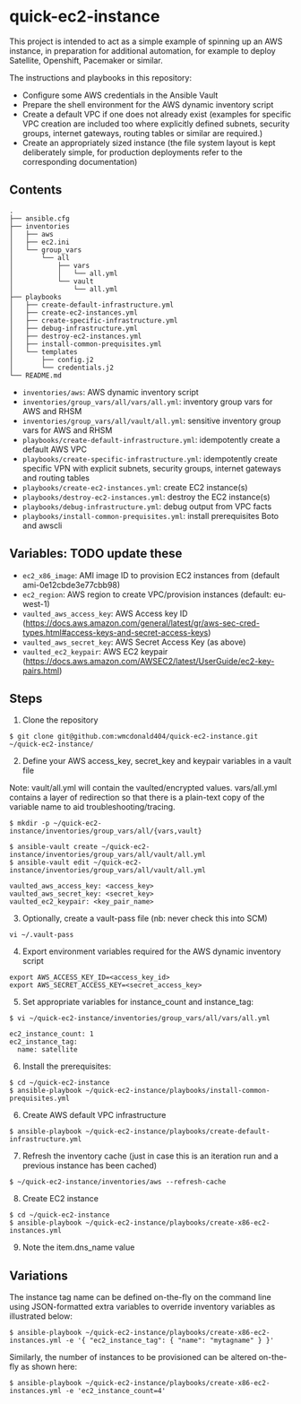 # quick-ec2-instance

This project is intended to act as a simple example of spinning up an AWS instance, in preparation for additional automation, for example to deploy Satellite, Openshift, Pacemaker or similar.

The instructions and playbooks in this repository:
- Configure some AWS credentials in the Ansible Vault
- Prepare the shell environment for the AWS dynamic inventory script
- Create a default VPC if one does not already exist (examples for specific VPC creation are included too where explicitly defined subnets, security groups, internet gateways, routing tables or similar are required.)
- Create an appropriately sized instance (the file system layout is kept deliberately simple, for production deployments refer to the corresponding documentation)

## Contents

```
.
├── ansible.cfg
├── inventories
│   ├── aws
│   ├── ec2.ini
│   └── group_vars
│       └── all
│           ├── vars
│           │   └── all.yml
│           └── vault
│               └── all.yml
├── playbooks
│   ├── create-default-infrastructure.yml
│   ├── create-ec2-instances.yml
│   ├── create-specific-infrastructure.yml
│   ├── debug-infrastructure.yml
│   ├── destroy-ec2-instances.yml
│   ├── install-common-prequisites.yml
│   └── templates
│       ├── config.j2
│       └── credentials.j2
└── README.md
```

- `inventories/aws`: AWS dynamic inventory script
- `inventories/group_vars/all/vars/all.yml`: inventory group vars for AWS and RHSM
- `inventories/group_vars/all/vault/all.yml`: sensitive inventory group vars for AWS and RHSM
- `playbooks/create-default-infrastructure.yml`: idempotently create a default AWS VPC 
- `playbooks/create-specific-infrastructure.yml`: idempotently create specific VPN with explicit subnets, security groups, internet gateways and routing tables
- `playbooks/create-ec2-instances.yml`: create EC2 instance(s)
- `playbooks/destroy-ec2-instances.yml`: destroy the EC2 instance(s)
- `playbooks/debug-infrastructure.yml`: debug output from VPC facts
- `playbooks/install-common-prequisites.yml`: install prerequisites Boto and awscli

## Variables: TODO update these

- `ec2_x86_image`: AMI image ID to provision EC2 instances from (default ami-0e12cbde3e77cbb98) 
- `ec2_region`: AWS region to create VPC/provision instances (default: eu-west-1)
- `vaulted_aws_access_key`: AWS Access key ID (https://docs.aws.amazon.com/general/latest/gr/aws-sec-cred-types.html#access-keys-and-secret-access-keys)
- `vaulted_aws_secret_key`: AWS Secret Access Key (as above)
- `vaulted_ec2_keypair`: AWS EC2 keypair (https://docs.aws.amazon.com/AWSEC2/latest/UserGuide/ec2-key-pairs.html)

## Steps
1. Clone the repository
```
$ git clone git@github.com:wmcdonald404/quick-ec2-instance.git ~/quick-ec2-instance/
```
2. Define your AWS access_key, secret_key and keypair variables in a vault file

Note: vault/all.yml will contain the vaulted/encrypted values.  vars/all.yml contains a layer of redirection so that there is a plain-text copy of the variable name to aid troubleshooting/tracing.

```
$ mkdir -p ~/quick-ec2-instance/inventories/group_vars/all/{vars,vault}

$ ansible-vault create ~/quick-ec2-instance/inventories/group_vars/all/vault/all.yml
$ ansible-vault edit ~/quick-ec2-instance/inventories/group_vars/all/vault/all.yml

vaulted_aws_access_key: <access_key>
vaulted_aws_secret_key: <secret_key>
vaulted_ec2_keypair: <key_pair_name>
```
3. Optionally, create a vault-pass file (nb: never check this into SCM)
```
vi ~/.vault-pass
```
4. Export environment variables required for the AWS dynamic inventory script
```
export AWS_ACCESS_KEY_ID=<access_key_id>
export AWS_SECRET_ACCESS_KEY=<secret_access_key>
```
5. Set appropriate variables for instance_count and instance_tag:
```
$ vi ~/quick-ec2-instance/inventories/group_vars/all/vars/all.yml 

ec2_instance_count: 1
ec2_instance_tag:
  name: satellite
```

6. Install the prerequisites:
```
$ cd ~/quick-ec2-instance
$ ansible-playbook ~/quick-ec2-instance/playbooks/install-common-prequisites.yml
```

6. Create AWS default VPC infrastructure
```
$ ansible-playbook ~/quick-ec2-instance/playbooks/create-default-infrastructure.yml
```
7. Refresh the inventory cache (just in case this is an iteration run and a previous instance has been cached)
```
$ ~/quick-ec2-instance/inventories/aws --refresh-cache
```
8. Create EC2 instance
```
$ cd ~/quick-ec2-instance
$ ansible-playbook ~/quick-ec2-instance/playbooks/create-x86-ec2-instances.yml
```
9. Note the item.dns_name value

## Variations
The instance tag name can be defined on-the-fly on the command line using JSON-formatted extra variables to override inventory variables as illustrated below:
```
$ ansible-playbook ~/quick-ec2-instance/playbooks/create-x86-ec2-instances.yml -e '{ "ec2_instance_tag": { "name": "mytagname" } }'
```
Similarly, the number of instances to be provisioned can be altered on-the-fly as shown here:
```
$ ansible-playbook ~/quick-ec2-instance/playbooks/create-x86-ec2-instances.yml -e 'ec2_instance_count=4'
```
